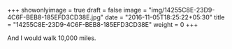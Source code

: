 +++
showonlyimage = true
draft = false
image = "img/14255C8E-23D9-4C6F-BEB8-185EFD3CD38E.jpg"
date = "2016-11-05T18:25:22+05:30"
title = "14255C8E-23D9-4C6F-BEB8-185EFD3CD38E"
weight = 0
+++

And I would walk 10,000 miles.


